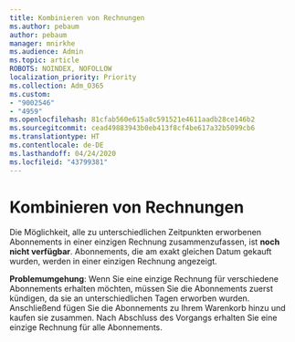```yaml
---
title: Kombinieren von Rechnungen
ms.author: pebaum
author: pebaum
manager: mnirkhe
ms.audience: Admin
ms.topic: article
ROBOTS: NOINDEX, NOFOLLOW
localization_priority: Priority
ms.collection: Adm_O365
ms.custom:
- "9002546"
- "4959"
ms.openlocfilehash: 81cfab560e615a8c591521e4611aadb28ce146b2
ms.sourcegitcommit: cead49883943b0eb413f8cf4be617a32b5099cb6
ms.translationtype: HT
ms.contentlocale: de-DE
ms.lasthandoff: 04/24/2020
ms.locfileid: "43799381"
---
```

# <a name="combine-invoices"></a>Kombinieren von Rechnungen

Die Möglichkeit, alle zu unterschiedlichen Zeitpunkten erworbenen Abonnements in einer einzigen Rechnung zusammenzufassen, ist **noch nicht verfügbar**. Abonnements, die am exakt gleichen Datum gekauft wurden, werden in einer einzigen Rechnung angezeigt.

**Problemumgehung**: Wenn Sie eine einzige Rechnung für verschiedene Abonnements erhalten möchten, müssen Sie die Abonnements zuerst kündigen, da sie an unterschiedlichen Tagen erworben wurden. Anschließend fügen Sie die Abonnements zu Ihrem Warenkorb hinzu und kaufen sie zusammen. Nach Abschluss des Vorgangs erhalten Sie eine einzige Rechnung für alle Abonnements.
